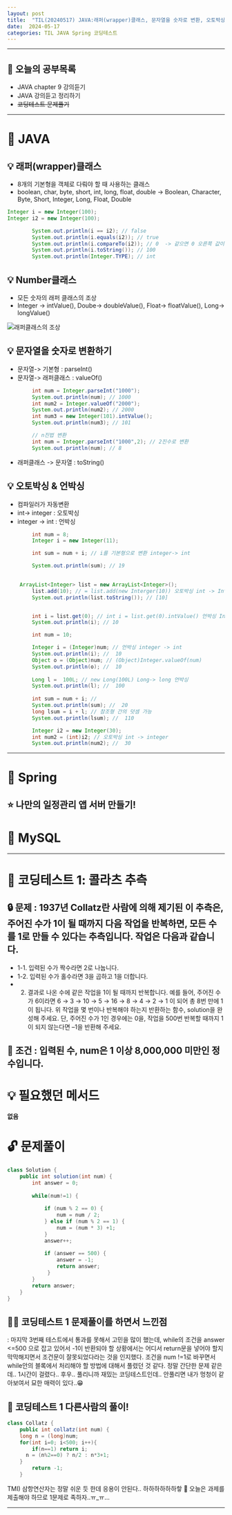 ```yaml
---
layout: post
title:  "TIL(20240517) JAVA:래퍼(wrapper)클래스, 문자열을 숫자로 변환, 오토박싱과 언박싱; 코딩테스트: 콜라츠 추측;"
date:  2024-05-17
categories: TIL JAVA Spring 코딩테스트
---
```


---------------------------------------------------------------------


## 🙌 오늘의 공부목록
- JAVA chapter 9 강의듣기
- JAVA 강의듣고 정리하기
- ~~코딩테스트 문제풀기~~

---

# 📌 JAVA

## 💡 래퍼(wrapper)클래스
- 8개의 기본형을 객체로 다뤄야 할 때 사용하는 클래스
- boolean, char, byte, short, int, long, float, double -> Boolean, Character, Byte, Short, Integer, Long, Float, Double

```java
Integer i = new Integer(100);
Integer i2 = new Integer(100);

        System.out.println(i == i2); // false
        System.out.println(i.equals(i2)); // true 
        System.out.println(i.compareTo(i2)); // 0  -> 같으면 0 오른쪽 값이 작으면 양수 오른쪽 값이 크면 음수  
        System.out.println(i.toString()); // 100
        System.out.println(Integer.TYPE); // int
```

## 💡 Number클래스
- 모든 숫자의 래퍼 클래스의 조상
- Integer -> intValue(), Doube-> doubleValue(), Float-> floatValue(), Long-> longValue()

![래퍼클래스의 조상](https://encrypted-tbn0.gstatic.com/images?q=tbn:ANd9GcTn4atu3VT2U6gV_zQERtnbM0rwCPHO_ecoLTMKT51s&s)

## 💡 문자열을 숫자로 변환하기
- 문자열-> 기본형 : parseInt()
- 문자열-> 래퍼클래스 : valueOf()

```java
        int num = Integer.parseInt("1000");
        System.out.println(num); // 1000
        int num2 = Integer.valueOf("2000");
        System.out.println(num2); // 2000
        int num3 = new Integer(101).intValue();
        System.out.println(num3); // 101

        // n진법 변환
        int num = Integer.parseInt("1000",2); // 2진수로 변환
        System.out.println(num); // 8
```
- 래퍼클래스 -> 문자열 : toString()

## 💡 오토박싱 & 언박싱
- 컴파일러가 자동변환
- int-> integer : 오토박싱
- integer -> int : 언박싱

```java
        int num = 8;
        Integer i = new Integer(11);

        int sum = num + i; // i를 기본형으로 변환 integer-> int

        System.out.println(sum); // 19
    
```

```java
    ArrayList<Integer> list = new ArrayList<Integer>();
        list.add(10); // = list.add(new Interger(10)) 오토박싱 int -> Integer 
        System.out.println(list.toString()); // [10]


        int i = list.get(0); // int i = list.get(0).intValue() 언박싱 Integer -> int
        System.out.println(i); // 10
```

```java
        int num = 10;

        Integer i = (Integer)num; // 언박싱 integer -> int
        System.out.println(i); //  10
        Object o = (Object)num; // (Object)Integer.valueOf(num)
        System.out.println(o); //  10        
        
        Long l =  100L; // new Long(100L) Long-> long 언박싱
        System.out.println(l); //  100
        
        int sum = num + i; // 
        System.out.println(sum); //  20
        long lsum = i + l; // 참조형 간의 덧셈 가능
        System.out.println(lsum); //  110 

        Integer i2 = new Integer(30);
        int num2 = (int)i2; // 오토박싱 int -> integer
        System.out.println(num2); //  30
```



---------------------------------------------------------------------


# 📌 Spring

## ⭐ 나만의 일정관리 앱 서버 만들기!

# 📌 MySQL


---------------------------------------------------------------------

# 📌 코딩테스트 1: 콜라츠 추측

## 🔒 문제 : 1937년 Collatz란 사람에 의해 제기된 이 추측은, 주어진 수가 1이 될 때까지 다음 작업을 반복하면, 모든 수를 1로 만들 수 있다는 추측입니다. 작업은 다음과 같습니다.

- 1-1. 입력된 수가 짝수라면 2로 나눕니다. 
- 1-2. 입력된 수가 홀수라면 3을 곱하고 1을 더합니다. 
- 2. 결과로 나온 수에 같은 작업을 1이 될 때까지 반복합니다. 예를 들어, 주어진 수가 6이라면 6 → 3 → 10 → 5 → 16 → 8 → 4 → 2 → 1 이 되어 총 8번 만에 1이 됩니다. 위 작업을 몇 번이나 반복해야 하는지 반환하는 함수, solution을 완성해 주세요. 단, 주어진 수가 1인 경우에는 0을, 작업을 500번 반복할 때까지 1이 되지 않는다면 –1을 반환해 주세요.

## 🚫 조건 : 입력된 수, num은 1 이상 8,000,000 미만인 정수입니다.


# 💡 필요했던 메서드
**없음**

# 🔓 문제풀이
```java
class Solution {
    public int solution(int num) {
        int answer = 0;
        
        while(num!=1) {
            
            if (num % 2 == 0) {
                num = num / 2;
            } else if (num % 2 == 1) {
                num = (num * 3) +1;
            }
            answer++;
            
            if (answer == 500) {
                answer = -1;
                return answer;
             }
        } 
        return answer; 
    }              
}
```

## 🤷‍♀️ 코딩테스트 1 문제풀이를 하면서 느낀점
: 마지막 3번째 테스트에서 통과를 못해서 고민을 많이 했는데,
while의 조건을 answer <=500 으로 잡고 있어서 -1이 반환되야 할 상황에서는
어디서 return문을 넣어야 할지 막막해지면서 조건문이 잘못되었다라는 것을 인지했다.
조건을 num !=1로 바꾸면서 while안의 블록에서 처리해야 할 방법에 대해서 풀렸던 것 같다.
정말 간단한 문제 같은데.. 1시간이 걸렸다.. 후우.. 풀리니까 재밌는 코딩테스트인데..
안풀리면 내가 멍청이 같아보여서 묘한 매력이 있다..😁

## 🎈 코딩테스트 1 다른사람의 풀이! 

```java
class Collatz {
    public int collatz(int num) {
    long n = (long)num;
    for(int i=0; i<500; i++){
        if(n==1) return i; 
      n = (n%2==0) ? n/2 : n*3+1;
    }
        return -1;
    }
```

TMI) 삼항연산자는 정말 쉬운 듯 한데 응용이 안된다.. 하하하하하하핳 🤣
오늘은 과제를 제출해야 하므로 1문제로 족하자..ㅠ_ㅠ...

--------------------------------------------------------------

